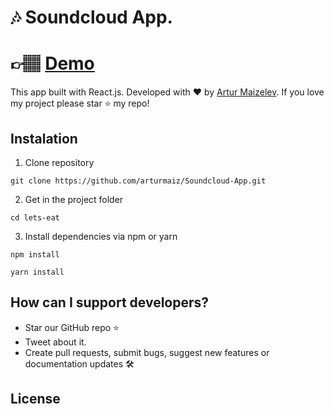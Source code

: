 # 🎶 Soundcloud App.

# 👉🏽 [Demo](https://5cec4231a5e4b6ecd190d44b--maizcloud.netlify.com/)

This app built with React.js. 
Developed with ❤️ by [Artur Maizelev](https://www.arturmaiz.com/). 
If you love my project please star ⭐️ my repo!

## Instalation 

1. Clone repository
```shell
git clone https://github.com/arturmaiz/Soundcloud-App.git
```
2. Get in the project folder
```shell
cd lets-eat
```
3. Install dependencies via npm or yarn
```shell
npm install
```
```shell
yarn install
```

## How can I support developers?
- Star our GitHub repo :star:
- Tweet about it.
- Create pull requests, submit bugs, suggest new features or documentation updates 🛠

## License
